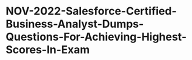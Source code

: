 # NOV-2022-Salesforce-Certified-Business-Analyst-Dumps-Questions-For-Achieving-Highest-Scores-In-Exam